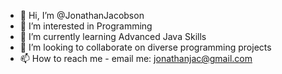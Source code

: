 - 👋 Hi, I’m @JonathanJacobson
- 👀 I’m interested in Programming
- 🌱 I’m currently learning Advanced Java Skills
- 💞️ I’m looking to collaborate on diverse programming projects
- 📫 How to reach me - email me: jonathanjac@gmail.com

<!---
JonathanJacobson/JonathanJacobson is a ✨ special ✨ repository because its `README.md` (this file) appears on your GitHub profile.
You can click the Preview link to take a look at your changes.
--->
